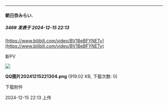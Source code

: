 ﻿
*****

####  朝日奈みらい.  
##### 346#       发表于 2024-12-15 22:13

[https://www.bilibili.com/video/BV1BeBFYNETv](https://www.bilibili.com/video/BV1BeBFYNETv)

新PV

<img src="https://img.saraba1st.com/forum/202412/15/221312q6zkz76378hvvhhi.png" referrerpolicy="no-referrer">

<strong>QQ图片20241215221304.png</strong> (919.02 KB, 下载次数: 0)

下载附件

2024-12-15 22:13 上传

